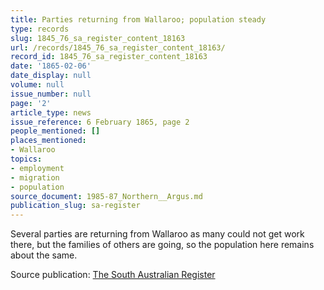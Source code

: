 ```yaml
---
title: Parties returning from Wallaroo; population steady
type: records
slug: 1845_76_sa_register_content_18163
url: /records/1845_76_sa_register_content_18163/
record_id: 1845_76_sa_register_content_18163
date: '1865-02-06'
date_display: null
volume: null
issue_number: null
page: '2'
article_type: news
issue_reference: 6 February 1865, page 2
people_mentioned: []
places_mentioned:
- Wallaroo
topics:
- employment
- migration
- population
source_document: 1985-87_Northern__Argus.md
publication_slug: sa-register
---
```


Several parties are returning from Wallaroo as many could not get work there, but the families of others are going, so the population here remains about the same.

Source publication: [The South Australian Register](/publications/sa-register/)
